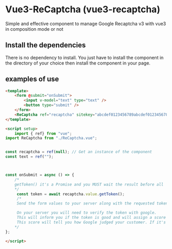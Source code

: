 # Vue3-ReCaptcha (vue3-recaptcha)

Simple and effective component to manage Google Recaptcha v3 with vue3 in composition mode or not

## Install the dependencies
There is no dependency to install. You just have to install the component in the directory of your choice then install the component in your page.

## examples of use

```html
<template>
    <form @submit="onSubmit">
        <input v-model="text" type="text" />
        <button type="submit" />
    </form>
    <ReCaptcha ref="recaptcha" sitekey="abcdef0123456789abcdef0123456789" />
</template>

<script setup>
    import { ref} from "vue";
import ReCaptcha from "./ReCaptcha.vue";


const recaptcha = ref(null); // Get an instance of the component
const text = ref("");



const onSubmit = async () => {
    /*
    getToken() it's a Promise and you MUST wait the result before all
    */
     const token = await recaptcha.value.getToken();
     /*
     Send the form values ​​to your server along with the requested token from Google.

     On your server you will need to verify the token with google.
     This will inform you if the token is good and will assign a score to your request.
     This score will tell you how Google judged your customer. If it's a human or a robot
    */
};

</script>
```



